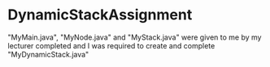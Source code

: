 # DynamicStackAssignment
"MyMain.java", "MyNode.java" and "MyStack.java" were given to me by my lecturer completed and I was required to create and complete "MyDynamicStack.java"

